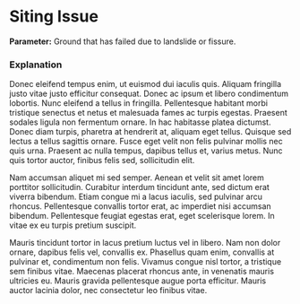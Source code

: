 # Siting Issue

**Parameter:** Ground that has failed due to landslide or fissure.



### Explanation

Donec eleifend tempus enim, ut euismod dui iaculis quis. Aliquam  fringilla justo vitae justo efficitur consequat. Donec ac ipsum et  libero condimentum lobortis. Nunc eleifend a tellus in fringilla.  Pellentesque habitant morbi tristique senectus et netus et malesuada  fames ac turpis egestas. Praesent sodales ligula non fermentum ornare.  In hac habitasse platea dictumst. Donec diam turpis, pharetra at  hendrerit at, aliquam eget tellus. Quisque sed lectus a tellus sagittis  ornare. Fusce eget velit non felis pulvinar mollis nec quis urna.  Praesent ac nulla tempus, dapibus tellus et, varius metus. Nunc quis  tortor auctor, finibus felis sed, sollicitudin elit.

Nam accumsan aliquet mi sed semper. Aenean et velit sit amet lorem  porttitor sollicitudin. Curabitur interdum tincidunt ante, sed dictum  erat viverra bibendum. Etiam congue mi a lacus iaculis, sed pulvinar  arcu rhoncus. Pellentesque convallis tortor erat, ac imperdiet nisi  accumsan bibendum. Pellentesque feugiat egestas erat, eget scelerisque  lorem. In vitae ex eu turpis pretium suscipit.

Mauris tincidunt tortor in lacus pretium luctus vel in libero. Nam non  dolor ornare, dapibus felis vel, convallis ex. Phasellus quam enim,  convallis at pulvinar et, condimentum non felis. Vivamus congue nisl  tortor, a tristique sem finibus vitae. Maecenas placerat rhoncus ante,  in venenatis mauris ultricies eu. Mauris gravida pellentesque augue  porta efficitur. Mauris auctor lacinia dolor, nec consectetur leo  finibus vitae.